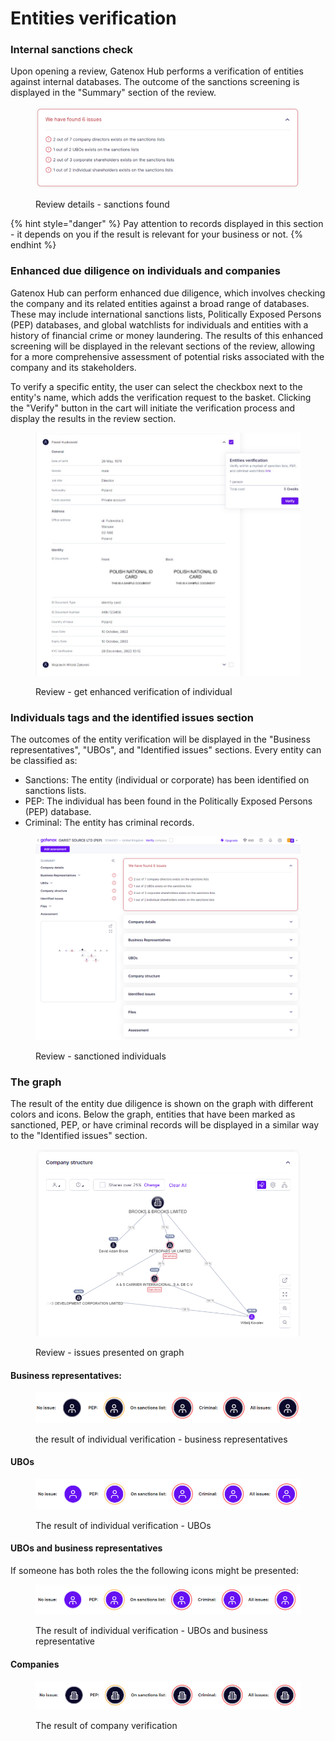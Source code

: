 # Entities verification

### Internal sanctions check

Upon opening a review, Gatenox Hub performs a verification of entities against internal databases. The outcome of the sanctions screening is displayed in the "Summary" section of the review.

<figure><img src="../../.gitbook/assets/Identified_issues_found.png" alt=""><figcaption><p>Review details - sanctions found</p></figcaption></figure>

{% hint style="danger" %}
Pay attention to records displayed in this section - it depends on you if the result is relevant for your business or not.
{% endhint %}

### Enhanced due diligence on individuals and companies

Gatenox Hub can perform enhanced due diligence, which involves checking the company and its related entities against a broad range of databases. These may include international sanctions lists, Politically Exposed Persons (PEP) databases, and global watchlists for individuals and entities with a history of financial crime or money laundering. The results of this enhanced screening will be displayed in the relevant sections of the review, allowing for a more comprehensive assessment of potential risks associated with the company and its stakeholders.

To verify a specific entity, the user can select the checkbox next to the entity's name, which adds the verification request to the basket. Clicking the "Verify" button in the cart will initiate the verification process and display the results in the review section.



<figure><img src="../../.gitbook/assets/CC_verify_individual.png" alt=""><figcaption><p>Review - get enhanced verification of individual</p></figcaption></figure>

### Individuals tags and the identified issues section

The outcomes of the entity verification will be displayed in the "Business representatives", "UBOs", and "Identified issues" sections. Every entity can be classified as:

* Sanctions: The entity (individual or corporate) has been identified on sanctions lists.
* PEP: The individual has been found in the Politically Exposed Persons (PEP) database.
* Criminal: The entity has criminal records.

<figure><img src="../../.gitbook/assets/CC_review_screen_overview.png" alt=""><figcaption><p>Review - sanctioned individuals</p></figcaption></figure>

### The graph&#x20;

The result of the entity due diligence is shown on the graph with different colors and icons. Below the graph, entities that have been marked as sanctioned, PEP, or have criminal records will be displayed in a similar way to the "Identified issues" section.&#x20;

<figure><img src="../../.gitbook/assets/CC_sanctions.png" alt="Review - issues presented on graph"><figcaption><p>Review - issues presented on graph</p></figcaption></figure>

#### Business representatives:

<figure><img src="../../.gitbook/assets/II_business_reps.png" alt="The result of individual verification - business representatives"><figcaption><p>the result of individual verification - business representatives</p></figcaption></figure>

#### UBOs

<figure><img src="../../.gitbook/assets/II_UBOs.png" alt="The result of individual verification - UBOs"><figcaption><p>The result of individual verification - UBOs</p></figcaption></figure>

#### UBOs and business representatives

If someone has both roles the the following icons might be presented:

<figure><img src="../../.gitbook/assets/II_UBOs_and_BR.png" alt="The result of individual verification - UBOs and business representative"><figcaption><p>The result of individual verification - UBOs and business representative</p></figcaption></figure>

#### Companies

<figure><img src="../../.gitbook/assets/II_company.png" alt="The result of company verification"><figcaption><p>The result of company verification</p></figcaption></figure>
